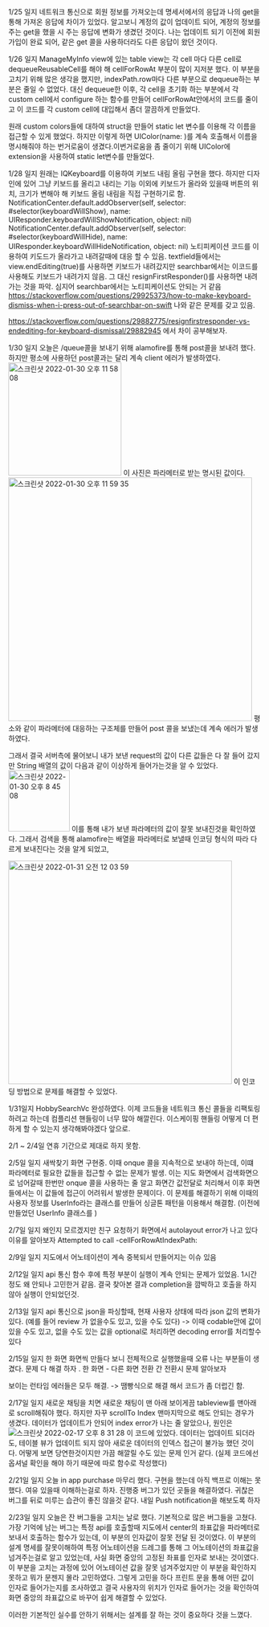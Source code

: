 
1/25 일지
네트워크 통신으로 회원 정보를 가져오는데 명세서에서의 응답과 나의 get을 통해 가져온 응답에 차이가 있었다. 알고보니 계정의 값이 업데이트 되어, 계정의 정보를 주는 get을 했을 시 주는 응답에 변화가 생겼던 것이다.
나는 업데이트 되기 이전에 회원가입이 완료 되어, 같은 get 콜을 사용하더라도 다른 응답이 왔던 것이다.


1/26 일지 
ManageMyInfo view에 있는 table view는 각 cell 마다 다른 cell로 dequeueReusableCell를 해야 해 cellForRowAt 부분이 많이 지저분 했다. 이 부분을 고치기 위해 많은 생각을 했지만, indexPath.row마다 다른 부분으로 dequeue하는 부분은 줄일 수 없었다. 대신 dequeue한 이후, 각 cell을 초기화 하는 부분에서 각 custom cell에서 configure 하는 함수를 만들어 cellForRowAt안에서의 코드를 줄이고 이 코드를 각 custom cell에 대입해서 좀더 깔끔하게 만들었다.

원래 custom colors들에 대하여 struct을 만들어 static let 변수를 이용해 각 이름을 접근할 수 있게 했었다. 하지만 이렇게 하면 UIColor(name: )를 계속 호출해서 이름을 명시해줘야 하는 번거로움이 생겼다.이번거로움을 좀 줄이기 위해 UIColor에 extension을 사용하여 static let변수를 만들었다. 


1/28 일지
원래는 IQKeyboard를 이용하여 키보드 내림 올림 구현을 했다. 하지만 디자인에 있어 그냥 키보드를 올리고 내리는 기능 이외에 키보드가 올라와 있을때 버튼의 위치, 크기가 변해야 해 키보드 올림 내림을 직접 구현하기로 함. 
 NotificationCenter.default.addObserver(self, selector: #selector(keyboardWillShow), name: UIResponder.keyboardWillShowNotification, object: nil)
        NotificationCenter.default.addObserver(self, selector: #selector(keyboardWillHide), name: UIResponder.keyboardWillHideNotification, object: nil)
노티피케이션 코드를 이용하여 키도드가 올라가고 내려갈때에 대응 할 수 있음.
textfield들에서는 view.endEditing(true)를 사용하면 키보드가 내려갔지만 searchbar에서는 이코드를 사용해도 키보드가 내려가지 않음. 그 대신 resignFirstResponder()를 사용하면 내려가는 것을 파악.
심지어 searchbar에서는 노티피케이션도 안되는 거 같음
https://stackoverflow.com/questions/29925373/how-to-make-keyboard-dismiss-when-i-press-out-of-searchbar-on-swift 나와 같은 문제를 갖고 있음.

https://stackoverflow.com/questions/29882775/resignfirstresponder-vs-endediting-for-keyboard-dismissal/29882945 에서 차이 공부해보자.


1/30 일지
오늘은 /queue콜을 보내기 위해 alamofire를 통해 post콜을 보내려 했다. 하지만 평소에 사용하던 post콜과는 달리 계속 client 에러가 발생하였다. 
<img width="225" alt="스크린샷 2022-01-30 오후 11 58 08" src="https://user-images.githubusercontent.com/48948578/151704965-a6b390f4-a70b-43db-b747-a4f8a048b084.png">
이 사진은 파라메터로 받는 명시된 값이다.
<img width="485" alt="스크린샷 2022-01-30 오후 11 59 35" src="https://user-images.githubusercontent.com/48948578/151705007-5af79589-b2ea-4349-b85f-fc7ec7a989e5.png">
평소와 같이 파라메터에 대응하는 구조체를 만들어 post 콜을 보냈는데 계속 에러가 발생하였다. 

그래서 결국 서버측에 물어보니 내가 보낸 request의 값이 다른 값들은 다 잘 들어 갔지만 String 배열의 값이 다음과 같이 이상하게 들어가는것을 알 수 있었다.<img width="122" alt="스크린샷 2022-01-30 오후 8 45 08" src="https://user-images.githubusercontent.com/48948578/151705120-84ad5c71-3093-4952-a50a-d95d22b0dd6c.png">
이를 통해 내가 보낸 파라메터의 값이 잘못 보내진것을 확인하였다. 그래서 검색을 통해 alamofire는 배열을 파라메터로 보낼때 인코딩 형식의 따라 다르게 보내진다는 것을 알게 되었고, 

<img width="445" alt="스크린샷 2022-01-31 오전 12 03 59" src="https://user-images.githubusercontent.com/48948578/151705172-728b6bbf-0295-413b-8323-9a529c736407.png">
이 인코딩 방법으로 문제를 해결할 수 있었다.


1/31일지
HobbySearchVc 완성하였다. 이제 코드들을 네트워크 통신 콜들을 리팩토링하려고 하는데 컴플리션 핸들링이 너무 많아 해깔린다. 이스케이핑 핸들링 어떻게 더 편하게 할 수 있는지 생각해봐야겠다 앞으로.

2/1 ~ 2/4일 
연휴 기간으로 제대로 하지 못함.

2/5일 일지
새싹찾기 화면 구현중. 이때 onque 콜을 지속적으로 보내야 하는데, 이떄 파라메터로 필요한 값들을 접근할 수 없는 문제가 발생. 이는 지도 화면에서 검색화면으로 넘어갈때 한번만 onque 콜을 사용하는 줄 알고 화면간 값전달로 처리해서 이후 화면들에서는 이 값들에 접근이 어려워서 발생한 문제이다. 이 문제를 해결하기 위해 이때의 사용자 정보를 UserInfo라는 클래스를 만들어 싱글톤 패턴을 이용해서 해결함. (이전에 만들었던 UserInfo 클래스를 )

2/7일 일지
왜인지 모르겠지만 친구 요청하기 화면에서 autolayout error가 나고 있다 이유를 알아보자
Attempted to call -cellForRowAtIndexPath: 


2/9일 일지
지도에서 어노테이션이 계속 중복되서 만들어지는 이슈 있음

2/12일 일지
api 통신 함수 후에 특정 부분이 실행이 계속 안되는 문제가 있었음. 1시간 정도 왜 안되나 고민한거 같음. 결국 찾아본 결과 completion을 깜박하고 호출을 하지 않아 실행이 안되었던것.

2/13일 일지
api 통신으로 json을 파싱할때, 현재 사용자 상태에 따라 json 값의 변화가 있다. (예를 들어 review 가 없을수도 있고, 있을 수도 있다) -> 이때 codable안에 값이 있을 수도 있고, 없을 수도 있는 값을 optional로 처리하면 decoding error를 처리할수있다

2/15일 일지
한 화면 화면씩 만들다 보니 전체적으로 실행했을때 오류 나는 부분들이 생겼다. 문제 다 해결 하자 . 한 화면 - 다른 화면 전환 간 전환시 문제 알아보자

보이는 런타임 에러들은 모두 해결. -> 땜빵식으로 해결 해서 코드가 좀 더럽긴 함. 


2/17일 일지
새로운 채팅을 치면 새로운 채팅이 맨 아래 보이게끔 tableview를 맨아래로 scroll해줘야 했다. 하지만 자꾸 scrollTo Index 맨마지막으로 해도 안되는 경우가 생겼다. 데이터가 업데이트가 안되어 index error가 나는 줄 알았으나, 원인은 ![스크린샷 2022-02-17 오후 8 31 28](https://user-images.githubusercontent.com/48948578/154472850-ecd82e95-0452-4e52-a01f-f723ad4312e0.png)
이 코드에 있었다. 데이터는 업데이트 되더라도, 테이블 뷰가 업데이트 되지 않아 새로운 데이터의 인덱스 접근이 불가능 했던 것이다. 어떻게 보면 당연한것이지만 가끔 해깔릴 수도 있는 문제 인거 같다.
(실제 코드에선 옵셔널 확인을 해야 하기 때문에 따로 함수로 작성했다)


2/21일 일지
오늘 in app purchase 마무리 했다. 구현을 했는데 아직 백프로 이해는 못했다. 여유 있을때 이해하는걸로 하자.
진행중 버그가 있던 곳들을 해결하였다. 귀찮은 버그를 뒤로 미루는 습관이 좋진 않을것 같다.
내일 Push notification을 해보도록 하자

2/23일 일지
오늘은 잔 버그들을 고치는 날로 했다. 기본적으로 많은 버그들을 고쳤다. 가장 기억에 남는 버그는 특정 api를 호출할때 지도에서 center의 좌표값을 파라메터로 보내서 호출하는 함수가 있는데, 이 부분의 인자값이 잘못 전달 된 것이였다. 이 부분의 설계 명세를 잘못이해하여 특정 어노테이션을 드레그를 통해 그 어노테이션의 좌표값을 넘겨주는걸로 알고 있었는데, 사실 화면 중앙의 고정된 좌표를 인자로 보내는 것이였다. 이 부분을 고치는 과정에 있어 어노테이션 값을 잘못 넘겨주었지만 이 부분을 확인하지 못하고 뭐가 문젠지 몰라 고민하였다. 그렇게 고민을 하다 프린트 문을 통해 어떤 값이 인자로 들어가는지를 조사하였고 결국 사용자의 위치가 인자로 들어가는 것을 확인하여 화면 중앙의 좌표값으로 바꾸어 쉽게 해결할 수 있었다. 

이러한 기본적인 실수를 안하기 위해서는 설계를 잘 하는 것이 중요하다 것을 느꼈다.  
